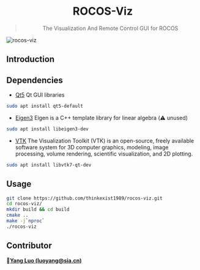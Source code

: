 <!--
 Copyright (c) 2021 'Yang Luo, luoyang@sia.cn'
 
 This software is released under the MIT License.
 https://opensource.org/licenses/MIT
-->

<div align="center">
  <h1>ROCOS-Viz</h1>
  <blockquote> The Visualization And Remote Control GUI for ROCOS </blockquote>
</div>

![rocos-viz]("./res/../../res/rocos-viz.gif")

## Introduction

## Dependencies

- [Qt5](https://www.qt.io/cn) Qt GUI libraries

```bash
sudo apt install qt5-default
```

- [Eigen3](http://eigen.tuxfamily.org/index.php?title=Main_Page) Eigen is a C++ template library for linear algebra (:warning: unused)

```bash
sudo apt install libeigen3-dev
```

- [VTK](https://vtk.org/) The Visualization Toolkit (VTK) is an open-source, freely available software system for 3D computer graphics, modeling, image processing, volume rendering, scientific visualization, and 2D plotting.

```bash
sudo apt install libvtk7-qt-dev
```

## Usage

```bash
git clone https://github.com/thinkexist1989/rocos-viz.git
cd rocos-viz/
mkdir build && cd build
cmake ..
make -j`nproc`
./rocos-viz
```

## Contributor

:bust_in_silhouette:[**Yang Luo (luoyang@sia.cn)**](mailto:luoyang@sia.cn)